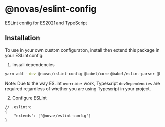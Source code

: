 # @novas/eslint-config

ESLint config for ES2021 and TypeScript

## Installation

To use in your own custom configuration, install then extend this package in your ESLint config:

1. Install dependencies
```sh
yarn add --dev @novas/eslint-config @babel/core @babel/eslint-parser @babel/eslint-plugin @typescript-eslint/eslint-plugin @typescript-eslint/parser eslint eslint-config-prettier eslint-plugin-react eslint-plugin-react-hooks typescript 
```
Note: Due to the way ESLint `overrides` work, Typescript `devDependencies` are required regardless of whether you are using Typescript in your project.

2. Configure ESLint
```jsonc
// .eslintrc
{
    "extends": ["@novas/eslint-config"]
}
```

